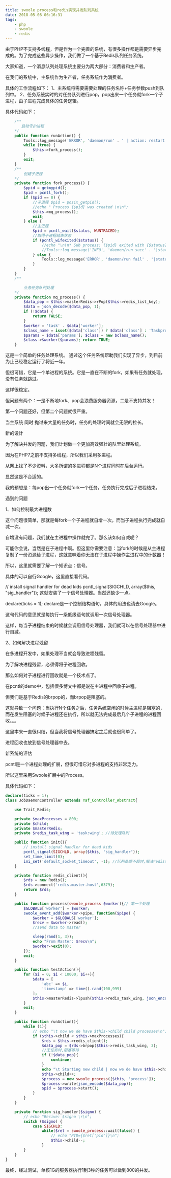 ```yaml
---
title: swoole process和redis实现并发队列系统
date: 2018-05-08 06:16:31
tags:
    - php
    - swoole
    - redis
---
```


由于PHP不支持多线程，但是作为一个完善的系统，有很多操作都是需要异步完成的。为了完成这些异步操作，我们做了一个基于Redis队列任务系统。

大家知道，一个消息队列处理系统主要分为两大部分：消费者和生产者。

在我们的系统中，主系统作为生产者，任务系统作为消费者。

具体的工作流程如下： 
1、主系统将需要需要处理的任务名称+任务参数push到队列中。 
2、任务系统实时的对任务队列进行pop，pop出来一个任务就fork一个子进程，由子进程完成具体的任务逻辑。

具体代码如下：
```php
    /**
       启动守护进程 
    */ 
    public function runAction() { 
        Tools::log_message('ERROR', 'daemon/run' . ' | action: restart', 'daemon-'); 
        while (true) { 
            $this->fork_process(); 
        } 
        exit; 
    }
    /**
        创建子进程 
    */ 
    private function fork_process() { 
        $ppid = getmypid(); 
        $pid = pcntl_fork(); 
        if ($pid == 0) {
            //子进程 $pid = posix_getpid(); 
            //echo " Process {$pid} was created \n\n"; 
            $this->mq_process(); 
            exit; 
        } else {
            //主进程 
            $pid = pcntl_wait($status, WUNTRACED); 
            //取得子进程结束状态 
            if (pcntl_wifexited($status)) { 
                //echo "\n\n* Sub process: {$pid} exited with {$status}"; 
                //Tools::log_message('INFO', 'daemon/run succ' . '|status:' . $status . '|pid:' . $ppid . '|childpid:' . $pid ); 
            } else { 
                Tools::log_message('ERROR', 'daemon/run fail' . '|status:' . $status . '|pid:' . $ppid . '|childpid:' . $pid, 'daemon-'); 
            } 
        } 
    }
    /**

        业务任务队列处理 
    */ 
    private function mq_process() {
        $data_pop = $this->masterRedis->rPop($this->redis_list_key); 
        $data = json_decode($data_pop, 1); 
        if (!$data) { 
            return FALSE; 
        } 
        $worker = 'task' . $data['worker']; 
        $class_name = isset($data['class']) ? $data['class'] : 'TaskproModel'; 
        $params = $data['params']; $class = new $class_name(); 
        $class->$worker($params); return TRUE; 
    } 
```

这是一个简单的任务处理系统。
通过这个任务系统帮助我们实现了异步，到目前为止已经稳定运行了将近一年。

但很可惜，它是一个单进程的系统。它是一直在不断的fork，如果有任务就处理，没有任务就跳过。

这样很稳定。

但问题有两个：一是不断地fork、pop会浪费服务器资源，二是不支持并发！

第一个问题还好，但第二个问题就很严重。

当主系统 同时 抛过来大量的任务时，任务的处理时间就会无限的拉长。

新的设计

为了解决并发的问题，我们计划做一个更加高效强壮的队里处理系统。

因为在PHP7之前不支持多线程，所以我们采用多进程。

从网上找了不少资料，大多所谓的多进程都是N个进程同时在后台运行。

显然这是不合适的。

我的预想是：每pop出一个任务就fork一个任务，任务执行完成后子进程结束。

遇到的问题

1、如何控制最大进程数

这个问题很简单，那就是每fork一个子进程就自增一次。而当子进程执行完成就自减一次。

自增没有问题，我们就在主进程中操作就完了。那么该如何自减呢？

可能你会说，当然是在子进程中啊。但这里你需要注意：当fork的时候是从主进程复制了一份资源给子进程，这就意味着你无法在子进程中操作主进程中的计数器！

所以，这里就需要了解一个知识点：信号。

具体的可以自行Google，这里直接看代码。

// install signal handler for dead kids pcntl_signal(SIGCHLD, array($this, "sig_handler")); 这就安装了一个信号处理器。当然还缺少一点。

declare(ticks = 1); declare是一个控制结构语句，具体的用法也请去Google。

这句代码的意思就是每执行一条低级语句就调用一次信号处理器。

这样，每当子进程结束的时候就会调用信号处理器，我们就可以在信号处理器中进行自减。

2、如何解决进程残留

在多进程开发中，如果处理不当就会导致进程残留。

为了解决进程残留，必须得将子进程回收。

那么如何对子进程进行回收就是一个技术点了。

在pcntl的demo中，包括很多博文中都是说在主进程中回收子进程。

但我们是基于Redis的brpop的，而brpop是阻塞的。

这就导致一个问题：当执行N个任务之后，任务系统空闲的时候主进程是阻塞的，而在发生阻塞的时候子进程还在执行，所以就无法完成最后几个子进程的进程回收。。。

这里本来一直很纠结，但当我将信号处理器搞定之后就也很简单了。

进程回收也放到信号处理器中去。

新系统的评估

pcntl是一个进程处理的扩展，但很可惜它对多进程的支持非常乏力。

所以这里采用Swoole扩展中的Process。

具体代码如下：

```php
declare(ticks = 1); 
class JobDaemonController extends Yaf_Controller_Abstract{

    use Trait_Redis;

    private $maxProcesses = 800;
    private $child;
    private $masterRedis;
    private $redis_task_wing = 'task:wing'; //待处理队列

    public function init(){
        // install signal handler for dead kids
        pcntl_signal(SIGCHLD, array($this, "sig_handler"));
        set_time_limit(0);
        ini_set('default_socket_timeout', -1); //队列处理不超时,解决redis报错:read error on connection
    }

    private function redis_client(){
        $rds = new Redis();
        $rds->connect('redis.master.host',6379);
        return $rds;
    }

    public function process(swoole_process $worker){// 第一个处理
        $GLOBALS['worker'] = $worker;
        swoole_event_add($worker->pipe, function($pipe) {
            $worker = $GLOBALS['worker'];
            $recv = $worker->read();            
            //send data to master

            sleep(rand(1, 3));
            echo "From Master: $recv\n";
            $worker->exit(0);
        });
        exit;
    }

    public function testAction(){
        for ($i = 0; $i < 10000; $i++){
            $data = [
                'abc' => $i,
                'timestamp' => time().rand(100,999)
            ];
            $this->masterRedis->lpush($this->redis_task_wing, json_encode($data));
        }
        exit;
    }

    public function runAction(){
        while (1){
            // echo "\t now we de have $this->child child processes\n"; 
            if ($this->child < $this->maxProcesses){ 
                $rds = $this->redis_client(); 
                $data_pop = $rds->brpop($this->redis_task_wing, 3);
                //无任务时,阻塞等待 
                if (!$data_pop){
                    continue; 
                } 
                echo "\t Starting new child | now we de have $this->child child processes\n"; 
                $this->child++; 
                $process = new swoole_process([$this, 'process']); 
                $process->write(json_encode($data_pop)); 
                $pid = $process->start(); 
            } 
        } 
    }

    private function sig_handler($signo) {
        // echo "Recive: $signo \r\n"; 
        switch ($signo) { 
            case SIGCHLD: 
                while($ret = swoole_process::wait(false)) { 
                    // echo "PID={$ret['pid']}\n"; 
                    $this->child--; 
                }
        } 
    } 
} 

```
最终，经过测试，单核1G的服务器执行1到3秒的任务可以做到800的并发。